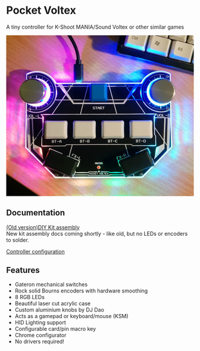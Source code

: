 # Pocket Voltex

A tiny controller for K-Shoot MANIA/Sound Voltex or other similar games

![Pocket Voltex](ProductShot.jpg)

## Documentation
[(Old version)DIY Kit assembly](Docs/Assembly.md)  
New kit assembly docs coming shortly - like old, but no LEDs or encoders to solder.

[Controller configuration](Docs/Configuration.md)

## Features
* Gateron mechanical switches
* Rock solid Bourns encoders with hardware smoothing
* 8 RGB LEDs
* Beautiful laser cut acrylic case
* Custom aluminium knobs by DJ Dao
* Acts as a gamepad or keyboard/mouse (KSM)
* HID Lighting support
* Configurable card/pin macro key
* Chrome configurator
* No drivers required!